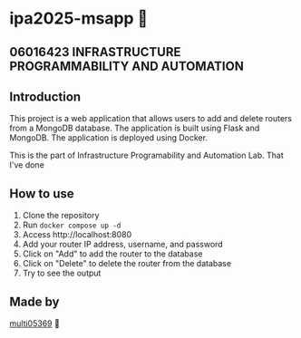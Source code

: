 # ipa2025-msapp 🐳 

## 06016423 INFRASTRUCTURE PROGRAMMABILITY AND AUTOMATION

## Introduction

This project is a web application that allows users to add and delete routers from a MongoDB database. The application is built using Flask and MongoDB. The application is deployed using Docker.

This is the part of Infrastructure Programability and Automation Lab. That I've done

## How to use

1. Clone the repository
2. Run `docker compose up -d`
3. Access http://localhost:8080
4. Add your router IP address, username, and password
5. Click on "Add" to add the router to the database
6. Click on "Delete" to delete the router from the database
7. Try to see the output

## Made by

[multi05369](https://github.com/multi05369) 🛜


